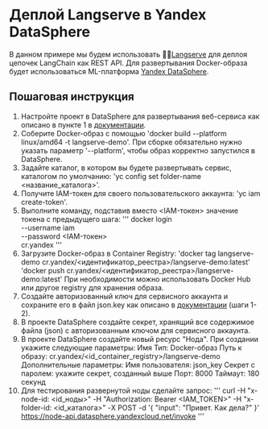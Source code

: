 # Деплой Langserve в Yandex DataSphere

В данном примере мы будем использовать 🦜️🏓[Langserve](https://github.com/langchain-ai/langserve?ref=blog.langchain.dev) для деплоя цепочек LangChain как REST API. Для развертывания Docker-образа будет использоваться ML-платформа [Yandex DataSphere](https://cloud.yandex.ru/ru/services/datasphere).

## Пошаговая инструкция

1. Настройте проект в DataSphere для развертывания веб-сервиса как описано в пункте 1 в [документации](https://cloud.yandex.ru/ru/docs/datasphere/tutorials/node-from-docker). 
2. Соберите Docker-образ с помощью 'docker build --platform linux/amd64 -t langserve-demo'. При сборке обязательно нужно указать параметр '--platform', чтобы образ корректно запустился в DataSphere. 
3. Задайте каталог, в котором вы будете развертывать сервис, каталогом по умолчанию: 'yc config set folder-name <название_каталога>'.
4. Получите IAM-токен для своего пользовательского аккаунта: 'yc iam create-token'.
5. Выполните команду, подставив вместо <IAM-токен> значение токена с предыдущего шага:
'''
   docker login \
  --username iam \
  --password <IAM-токен> \
  cr.yandex
'''
7. Загрузите Docker-образ в Container Registry:
'docker tag langserve-demo cr.yandex/<идентификатор_реестра>/langserve-demo:latest'
'docker push cr.yandex/<идентификатор_реестра>/langserve-demo:latest'
При необходимости можно использовать Docker Hub или другое registry для хранения образа.
8. Создайте авторизованный ключ для сервисного аккаунта и сохраните его в файл json.key как описано в [документации](https://cloud.yandex.ru/ru/docs/cli/operations/authentication/service-account) (шаги 1-2).
9. В проекте DataSphere создайте секрет, хранящий все содержимое файла (json) с авторизованным ключом для сервисного аккаунта.
10. В проекте DataSphere создайте новый ресурс "Нода". При создании укажите следующие параметры:
Имя
Тип: Docker-образ
Путь к образу: cr.yandex/<id_container_registry>/langserve-demo
Дополнительные параметры:
Имя пользователя: json_key
Секрет с паролем: укажите секрет, созданный выше
Порт: 8000
Таймаут: 180 секунд
11. Для тестирования развернутой ноды сделайте запрос: 
'''
curl -H "x-node-id: <id_ноды>" -H "Authorization: Bearer <IAM_TOKEN>" -H "x-folder-id: <id_каталога>" -X POST -d '{
    "input": "Привет. Как дела?"
}' https://node-api.datasphere.yandexcloud.net/invoke
'''
